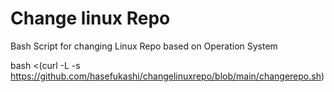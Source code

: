 # Change linux Repo
Bash Script for changing Linux Repo based on Operation System

bash <(curl -L -s https://github.com/hasefukashi/changelinuxrepo/blob/main/changerepo.sh)

